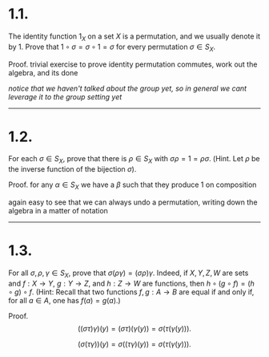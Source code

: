 
# 1.1. 
The identity function $1_X$ on a set $X$ is a permutation, and we usually denote it by $1$. Prove that $1 \circ \sigma = \sigma \circ 1 = \sigma$ for every permutation $\sigma \in S_X$.

Proof.
 trivial exercise to prove identity permutation commutes, work out the algebra, and its done

 *notice that we haven't talked about the group yet, so in general we cant leverage it to the group setting yet* 


---
# 1.2.
 For each $\sigma \in S_X$, prove that there is $\rho \in S_X$ with $\sigma \rho = 1 = \rho \sigma$. (Hint. Let $\rho$ be the inverse function of the bijection $\sigma$).
 
 Proof.
  for any $\alpha \in S_X$ we have a $\beta$ such that they produce 1 on composition
  
  again easy to see that we can always undo a permutation, writing down the algebra in a matter of notation

---

# 1.3.
 For all $\sigma, \rho, \gamma \in S_X$, prove that $\sigma(\rho\gamma) = (\sigma\rho)\gamma$. Indeed, if $X, Y, Z, W$ are sets and $f: X \to Y$, $g: Y \to Z$, and $h: Z \to W$ are functions, then $h \circ (g \circ f) = (h \circ g) \circ f$. (Hint: Recall that two functions $f, g: A \to B$ are equal if and only if, for all $a \in A$, one has $f(a) = g(a)$.)
 
 Proof.
  $$
  ((\sigma \tau) \gamma)(y) = (\sigma \tau)(\gamma(y)) = \sigma (\tau (\gamma(y))).
 $$

$$
  (\sigma (\tau \gamma))(y) = \sigma ((\tau \gamma)(y)) = \sigma (\tau (\gamma(y))).
$$
